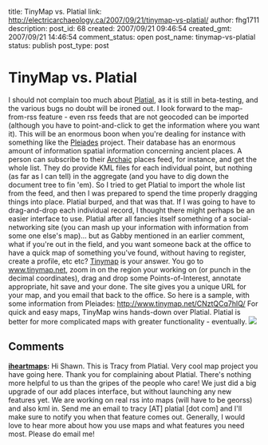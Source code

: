 title: TinyMap vs. Platial
link: http://electricarchaeology.ca/2007/09/21/tinymap-vs-platial/
author: fhg1711
description: 
post_id: 68
created: 2007/09/21 09:46:54
created_gmt: 2007/09/21 14:46:54
comment_status: open
post_name: tinymap-vs-platial
status: publish
post_type: post

# TinyMap vs. Platial

I should not complain too much about [Platial](http://platial.com), as it is still in beta-testing, and the various bugs no doubt will be ironed out. I look forward to the map-from-rss feature - even rss feeds that are not geocoded can be imported (although you have to point-and-click to get the information where you want it). This will be an enormous boon when you're dealing for instance with something like the [Pleiades](http://pleiades.stoa.org/) project. Their database has an enormous amount of information spatial information concerning ancient places. A person can subscribe to their [Archaic](http://pleiades.stoa.org/places/archaic/RSS) places feed, for instance, and get the whole list. They do provide KML files for each individual point, but nothing (as far as I can tell) in the aggregate (and you have to dig down the document tree to fin 'em). So I tried to get Platial to import the whole list from the feed, and then I was prepared to spend the time properly dragging things into place. Platial burped, and that was that. If I was going to have to drag-and-drop each individual record, I thought there might perhaps be an easier interface to use. Platial after all fancies itself something of a social-networking site (you can mash up your information with information from some one else's map)... but as Gabby mentioned in an earlier comment, what if you're out in the field, and you want someone back at the office to have a quick map of something you've found, without having to register, create a profile, etc etc? [Tinymap](http://www.tinymap.net) is your answer. You go to www.tinymap.net, zoom in on the region your working on (or punch in the decimal coordinates), drag and drop some Points-of-Interest, annotate appropriate, hit save and your done. The site gives you a unique URL for your map, and you email that back to the office. So here is a sample, with some information from Pleiades: <http://www.tinymap.net/CNztQCq7hlQ/> For quick and easy maps, TinyMap wins hands-down over Platial. Platial is better for more complicated maps with greater functionality - eventually. ![](www.tinymap.net)

## Comments

**[iheartmaps](#74 "2007-09-21 15:34:52"):** Hi Shawn. This is Tracy from Platial. Very cool map project you have going here. Thank you for complaining about Platial. There's nothing more helpful to us than the gripes of the people who care! We just did a big upgrade of our add places interface, but without launching any new features yet. We are working on real rss into maps (will have to be georss) and also kml in. Send me an email to tracy [AT] platial [dot com] and I'll make sure to notify you when that feature comes out. Generally, I would love to hear more about how you use maps and what features you need most. Please do email me!

